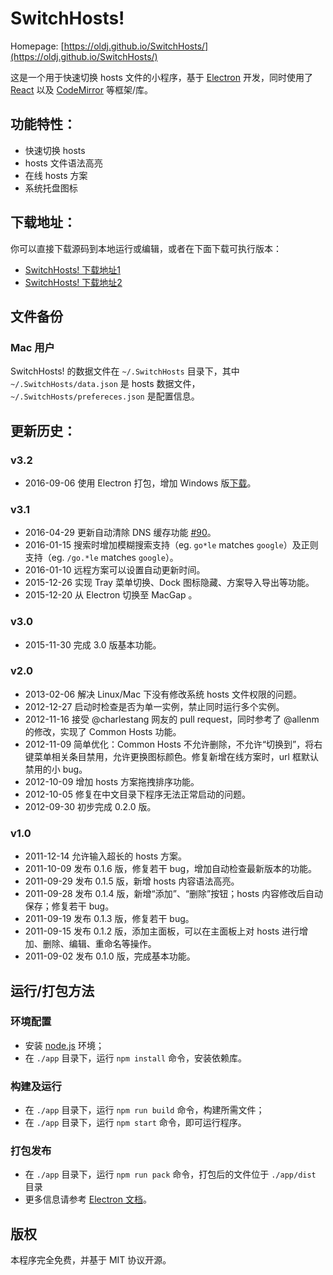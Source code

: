 # SwitchHosts!

Homepage: [https://oldj.github.io/SwitchHosts/](https://oldj.github.io/SwitchHosts/)


这是一个用于快速切换 hosts 文件的小程序，基于 [Electron](http://electron.atom.io/) 开发，同时使用了 [React](https://facebook.github.io/react/) 以及 [CodeMirror](http://codemirror.net/) 等框架/库。


## 功能特性：

 - 快速切换 hosts
 - hosts 文件语法高亮
 - 在线 hosts 方案
 - 系统托盘图标


## 下载地址：

你可以直接下载源码到本地运行或编辑，或者在下面下载可执行版本：

 - [SwitchHosts! 下载地址1](https://github.com/oldj/SwitchHosts/releases)
 - [SwitchHosts! 下载地址2](http://pan.baidu.com/share/link?shareid=150951&uk=3607385901)


## 文件备份

### Mac 用户

SwitchHosts! 的数据文件在 `~/.SwitchHosts` 目录下，其中 `~/.SwitchHosts/data.json` 是 hosts 数据文件，`~/.SwitchHosts/prefereces.json` 是配置信息。

## 更新历史：

### v3.2

 - 2016-09-06 使用 Electron 打包，增加 Windows 版[下载](https://github.com/oldj/SwitchHosts/releases)。

### v3.1

 - 2016-04-29 更新自动清除 DNS 缓存功能 [#90](https://github.com/oldj/SwitchHosts/issues/90)。
 - 2016-01-15 搜索时增加模糊搜索支持（eg. `go*le` matches `google`）及正则支持（eg. `/go.*le` matches `google`）。
 - 2016-01-10 远程方案可以设置自动更新时间。
 - 2015-12-26 实现 Tray 菜单切换、Dock 图标隐藏、方案导入导出等功能。
 - 2015-12-20 从 Electron 切换至 MacGap 。

### v3.0

 - 2015-11-30 完成 3.0 版基本功能。

### v2.0

 - 2013-02-06 解决 Linux/Mac 下没有修改系统 hosts 文件权限的问题。
 - 2012-12-27 启动时检查是否为单一实例，禁止同时运行多个实例。
 - 2012-11-16 接受 @charlestang 网友的 pull request，同时参考了 @allenm 的修改，实现了 Common Hosts 功能。
 - 2012-11-09 简单优化：Common Hosts 不允许删除，不允许“切换到”，将右键菜单相关条目禁用，允许更换图标颜色。修复新增在线方案时，url 框默认禁用的小 bug。
 - 2012-10-09 增加 hosts 方案拖拽排序功能。
 - 2012-10-05 修复在中文目录下程序无法正常启动的问题。
 - 2012-09-30 初步完成 0.2.0 版。

### v1.0

 - 2011-12-14 允许输入超长的 hosts 方案。
 - 2011-10-09 发布 0.1.6 版，修复若干 bug，增加自动检查最新版本的功能。
 - 2011-09-29 发布 0.1.5 版，新增 hosts 内容语法高亮。
 - 2011-09-28 发布 0.1.4 版，新增“添加”、“删除”按钮；hosts 内容修改后自动保存；修复若干 bug。
 - 2011-09-19 发布 0.1.3 版，修复若干 bug。
 - 2011-09-15 发布 0.1.2 版，添加主面板，可以在主面板上对 hosts 进行增加、删除、编辑、重命名等操作。
 - 2011-09-02 发布 0.1.0 版，完成基本功能。



## 运行/打包方法

### 环境配置

 - 安装 [node.js](https://nodejs.org/) 环境；
 - 在 `./app` 目录下，运行 `npm install` 命令，安装依赖库。

### 构建及运行

 - 在 `./app` 目录下，运行 `npm run build` 命令，构建所需文件；
 - 在 `./app` 目录下，运行 `npm start` 命令，即可运行程序。

### 打包发布

 - 在 `./app` 目录下，运行 `npm run pack` 命令，打包后的文件位于 `./app/dist` 目录
 - 更多信息请参考 [Electron 文档](http://electron.atom.io/docs/)。


## 版权

本程序完全免费，并基于 MIT 协议开源。
